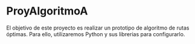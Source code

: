 # ProyAlgoritmoA
El objetivo de este proyecto es realizar un prototipo de algoritmo de rutas óptimas. Para ello, utilizaremos Python y sus librerias para configurarlo. 
